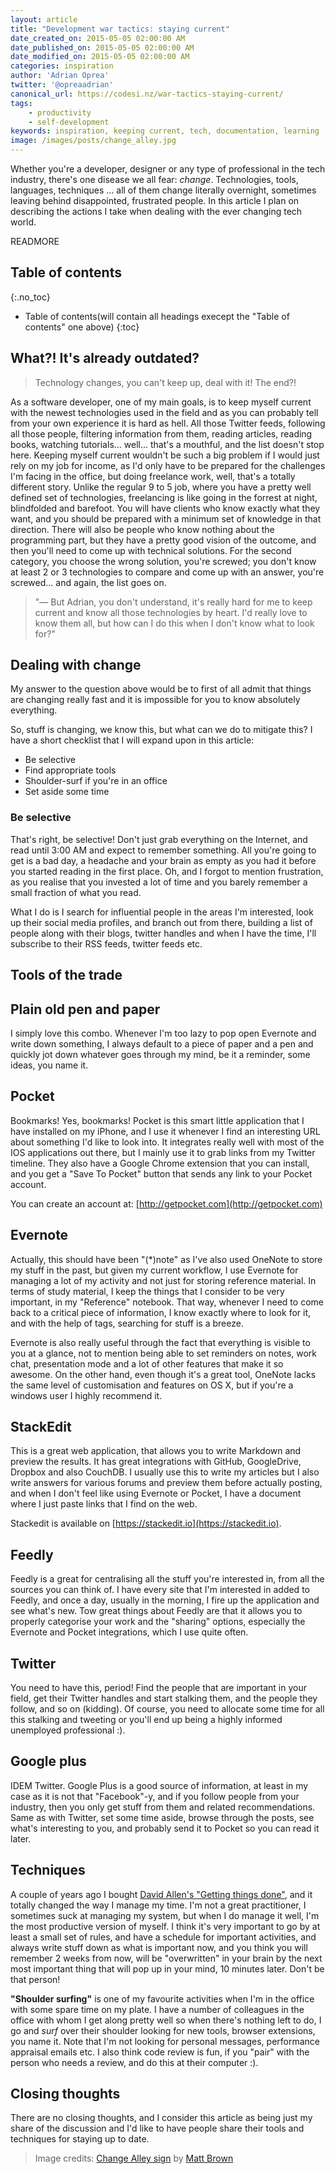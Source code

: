 ```yaml
---
layout: article
title: "Development war tactics: staying current"
date_created_on: 2015-05-05 02:00:00 AM
date_published_on: 2015-05-05 02:00:00 AM
date_modified_on: 2015-05-05 02:00:00 AM
categories: inspiration
author: 'Adrian Oprea'
twitter: '@opreaadrian'
canonical_url: https://codesi.nz/war-tactics-staying-current/
tags:
    - productivity
    - self-development
keywords: inspiration, keeping current, tech, documentation, learning
image: /images/posts/change_alley.jpg
---
```


Whether you're a developer, designer or any type of professional in the tech industry, there's one disease we all fear: *change*. Technologies, tools, languages, techniques ... all of them change literally overnight, sometimes leaving behind disappointed, frustrated people. In this article I plan on describing the actions I take when dealing with the ever changing tech world.

READMORE

## Table of contents
{:.no_toc}

* Table of contents(will contain all headings execept the "Table of contents" one above)
{:toc}

## What?! It's already outdated?

> Technology changes, you can't keep up, deal with it!
> The end?!

As a software developer, one of my main goals, is to keep myself current with the newest technologies used in the field and as you can probably tell from your own experience it is hard as hell. All those Twitter feeds, following all those people, filtering information from them, reading articles, reading books, watching tutorials... well... that's a mouthful, and the list doesn't stop here.
Keeping myself current wouldn't be such a big problem if I would just rely on my job for income, as I'd only have to be prepared for the challenges I'm facing in the office, but doing freelance work, well, that's a totally different story.
Unlike the regular 9 to 5 job, where you have a pretty well defined set of technologies, freelancing is like going in the forrest at night, blindfolded and barefoot.
You will have clients who know exactly what they want, and you should be prepared with a minimum set of knowledge in that direction. There will also be people who know nothing about the programming part, but they have a pretty good vision of the outcome, and then you'll need to come up with technical solutions. For the second category, you choose the wrong solution, you're screwed; you don't know at least 2 or 3 technologies to compare and come up with an answer, you're screwed... and again, the list goes on.

> "&mdash; But Adrian, you don't understand, it's really hard for me to keep current and know all those technologies by heart. I'd really love to know them all, but how can I do this when I don't know what to look for?"

## Dealing with change
My answer to the question above would be to first of all admit that things are changing really fast and it is impossible for you to know absolutely everything.

So, stuff is changing, we know this, but what can we do to mitigate this? I have a short checklist that I will expand upon in this article:

* Be selective
* Find appropriate tools
* Shoulder-surf if you're in an office
* Set aside some time

### Be selective
That's right, be selective! Don't just grab everything on the Internet, and read until 3:00 AM and expect to remember something. All you're going to get is a bad day, a headache and your brain as empty as you had it before you started reading in the first place. Oh, and I forgot to mention frustration, as you realise that you invested a lot of time and you barely remember a small fraction of what you read.

What I do is I search for influential people in the areas I'm interested, look up their social media profiles, and branch out from there, building a list of people along with their blogs, twitter handles and when I have the time, I'll subscribe to their RSS feeds, twitter feeds etc.

## Tools of the trade

## Plain old pen and paper
I simply love this combo. Whenever I'm too lazy to pop open Evernote and write down something, I always default to a piece of paper and a pen and quickly jot down whatever goes through my mind, be it a reminder, some ideas, you name it.

## Pocket
Bookmarks! Yes, bookmarks! Pocket is this smart little application that I have installed on my iPhone, and I use it whenever I find an interesting URL about something I'd like to look into. It integrates really well with most of the IOS applications out there, but I mainly use it to grab links from my Twitter timeline. They also have a Google Chrome extension that you can install, and you get a "Save To Pocket" button that sends any link to your Pocket account.

You can create an account at: [http://getpocket.com](http://getpocket.com)

## Evernote
Actually, this should have been "(*)note" as I've also used OneNote to store my stuff in the past, but given my current workflow, I use Evernote for managing a lot of my activity and not just for storing reference material.
In terms of study material, I keep the things that I consider to be very important, in my "Reference" notebook. That way, whenever I need to come back to a critical piece of information, I know exactly where to look for it, and with the help of tags, searching for stuff is a breeze.

Evernote is also really useful through the fact that everything is visible to you at a glance, not to mention being able to set reminders on notes, work chat, presentation mode and a lot of other features that make it so awesome.
On the other hand, even though it's a great tool, OneNote lacks the same level of customisation and features on OS X, but if you're a windows user I highly recommend it.

## StackEdit
This is a great web application, that allows you to write Markdown and preview the results. It has great integrations with GitHub, GoogleDrive, Dropbox and also CouchDB.
I usually use this to write my articles but I also write answers for various forums and preview them before actually posting, and when I don't feel like using Evernote or Pocket, I have a document where I just paste links that I find on the web.

Stackedit is available on [https://stackedit.io](https://stackedit.io).

## Feedly
Feedly is a great for centralising all the stuff you're interested in, from all the sources you can think of. I have every site that I'm interested in added to Feedly, and once a day, usually in the morning, I fire up the application and see what's new. Tow great things about Feedly are that it allows you to properly categorise your work and the "sharing" options, especially the Evernote and Pocket integrations, which I use quite often.

## Twitter
You need to have this, period! Find the people that are important in your field, get their Twitter handles and start stalking them, and the people they follow, and so on (kidding). Of course, you need to allocate some time for all this stalking and tweeting or you'll end up being a highly informed unemployed professional :).

## Google plus
IDEM Twitter. Google Plus is a good source of information, at least in my case as it is not that "Facebook"-y, and if you follow people from your industry, then you only get stuff from them and related recommendations. Same as with Twitter, set some time aside, browse through the posts, see what's interesting to you, and probably send it to Pocket so you can read it later.

## Techniques
A couple of years ago I bought [David Allen's "Getting things done"](amzn.com/0142000280), and it totally changed the way I manage my time. I'm not a great practitioner, I sometimes suck at managing my system, but when I do manage it well, I'm the most productive version of myself.
I think it's very important to go by at least a small set of rules, and have a schedule for important activities,  and always write stuff down as what is important now, and you think you will remember 2 weeks from now, will be "overwritten" in your brain by the next most important thing that will pop up in your mind, 10 minutes later. Don't be that person!

**"Shoulder surfing"** is one of my favourite activities when I'm in the office with some spare time on my plate. I have  a number of colleagues in the office with whom I get along pretty well so when there's nothing left to do, I go and *surf* over their shoulder looking for new tools, browser extensions, you name it. Note that I'm not looking for personal messages, performance appraisal emails etc. I also think code review is fun, if you "pair" with the person who needs a review, and do this at their computer :).

## Closing thoughts
There are no closing thoughts, and I consider this article as being just my share of the discussion and I'd like to have people share their tools and techniques for staying up to date.

> Image credits: [Change Alley sign](https://flic.kr/p/5Py8CH) by [Matt Brown](https://www.flickr.com/photos/londonmatt/)

